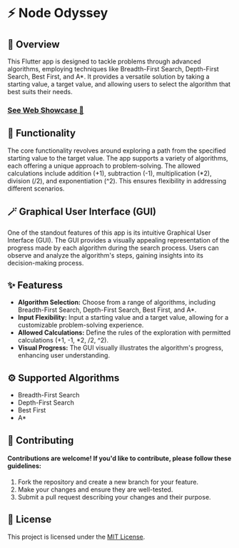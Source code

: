 # ⚡ Node Odyssey

## 🌟 Overview

This Flutter app is designed to tackle problems through advanced algorithms, employing techniques like Breadth-First Search, Depth-First Search, Best First, and A\*. It provides a versatile solution by taking a starting value, a target value, and allowing users to select the algorithm that best suits their needs.

### [See Web Showcase 🎉](https://tonygnk.github.io/Node-Odyssey/)

## 📄 Functionality

The core functionality revolves around exploring a path from the specified starting value to the target value. The app supports a variety of algorithms, each offering a unique approach to problem-solving. The allowed calculations include addition (+1), subtraction (-1), multiplication (\*2), division (/2), and exponentiation (^2). This ensures flexibility in addressing different scenarios.

## 🪄 Graphical User Interface (GUI)

One of the standout features of this app is its intuitive Graphical User Interface (GUI). The GUI provides a visually appealing representation of the progress made by each algorithm during the search process. Users can observe and analyze the algorithm's steps, gaining insights into its decision-making process.

## ✨ Featuress

-   **Algorithm Selection:** Choose from a range of algorithms, including Breadth-First Search, Depth-First Search, Best First, and A\*.
-   **Input Flexibility:** Input a starting value and a target value, allowing for a customizable problem-solving experience.
-   **Allowed Calculations:** Define the rules of the exploration with permitted calculations (+1, -1, \*2, /2, ^2).
-   **Visual Progress:** The GUI visually illustrates the algorithm's progress, enhancing user understanding.

## ⚙️ Supported Algorithms

- Breadth-First Search
- Depth-First Search
- Best First
- A\*

## 🤝 Contributing

#### Contributions are welcome! If you'd like to contribute, please follow these guidelines:

1. Fork the repository and create a new branch for your feature.
2. Make your changes and ensure they are well-tested.
3. Submit a pull request describing your changes and their purpose.

## 📄 License

This project is licensed under the [MIT License](LICENSE).
